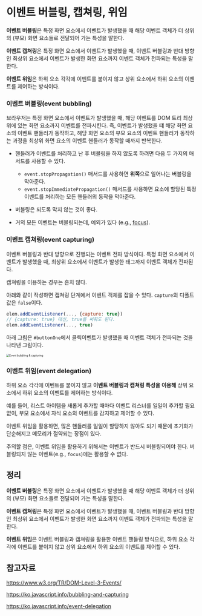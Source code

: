 # 이벤트 버블링, 캡쳐링, 위임

**이벤트 버블링**은 특정 화면 요소에서 이벤트가 발생했을 때 해당 이벤트 객체가 더 상위의 (부모) 화면 요소들로 전달되어 가는 특성을 말한다.

**이벤트 캡쳐링**은 특정 화면 요소에서 이벤트가 발생했을 때, 이벤트 버블링과 반대 방향인 최상위 요소에서 이벤트가 발생한 화면 요소까지 이벤트 객체가 전파되는 특성을 말한다.

**이벤트 위임**은 하위 요소 각각에 이벤트를 붙이지 않고 상위 요소에서 하위 요소의 이벤트를 제어하는 방식이다.  



### 이벤트 버블링(event bubbling)

브라우저는 특정 화면 요소에서 이벤트가 발생했을 때, 해당 이벤트를 DOM 트리 최상위에 있는 화면 요소까지 이벤트를 전파시킨다. 즉, 이벤트가 발생했을 떄 해당 화면 요소의 이벤트 핸들러가 동작하고, 해당 화면 요소의 부모 요소의 이벤트 핸들러가 동작하는 과정을 최상위 화면 요소의 이벤트 핸들러가 동작할 때까지 반복한다. 

* 핸들러가 이벤트를 처리하고 난 후 버블링을 하지 않도록 하려면 다음 두 가지의 매서드를 사용할 수 있다. 
  * `event.stopPropagation()` 매서드를 사용하면 **위쪽**으로 일어나는 버블링을 막아준다. 
  * `event.stopImmediatePropagation()` 매서드를 사용하면 요소에 할당된 특정 이벤트를 처리하는 모든 핸들러의 동작을 막아준다. 

* 버블링은 되도록 막지 않는 것이 좋다.

* 거의 모든 이벤트는 버블링되는데, 예외가 있다 (e.g., [focus](https://developer.mozilla.org/en-US/docs/Web/API/Element/focus_event)). 



### 이벤트 캡쳐링(event capturing)

이벤트 버블링과 반대 방향으로 진행되는 이벤트 전파 방식이다. 특정 화면 요소에서 이벤트가 발생했을 때, 최상위 요소에서 이벤트가 발생한 태그까지 이벤트 객체가 전파된다.

캡쳐링을 이용하는 경우는 흔치 않다. 

아래와 같이 작성하면 캡쳐링 단계에서 이벤트 객체를 잡을 수 있다. `capture`의 디폴트 값은 `false`이다.

```javascript
elem.addEventListener(..., {capture: true})
// {capture: true} 대신, true를 써줘도 된다.
elem.addEventListener(..., true)
```



아래 그림은 `#buttonOne`에서 클릭이벤트가 발생했을 때 이벤트 객체가 전파되는 것을 나타낸 그림이다. 

<img src="https://img1.daumcdn.net/thumb/R1280x0/?scode=mtistory2&fname=https%3A%2F%2Fblog.kakaocdn.net%2Fdn%2Fc5sUxb%2FbtqVuf1ZKGX%2FkERTipZDKfmz0mjKPsM6x1%2Fimg.png" alt="Event bubbling & capturing" style="zoom:50%;" />



### 이벤트 위임(event delegation)

하위 요소 각각에 이벤트를 붙이지 않고 **이벤트 버블링과 캡쳐링 특성을 이용해** 상위 요소에서 하위 요소의 이벤트를 제어하는 방식이다.  

예를 들어, 리스트 아이템을 새롭게 추가할 때마다 이벤트 리스너를 일일이 추가할 필요 없이, 부모 요소에서 자식 요소의 이벤트를 감지하고 제어할 수 있다. 

이벤트 위임을 활용하면, 많은 핸들러를 일일이 할당하지 않아도 되기 때문에 초기화가 단순해지고 메모리가 절약되는 장점이 있다. 

주의할 점은, 이벤트 위임을 활용하기 위해서는 이벤트가 반드시 버블링되어야 한다. 버블링되지 않는 이벤트(e.g., `focus`)에는 활용할 수 없다. 



## 정리

**이벤트 버블링**은 특정 화면 요소에서 이벤트가 발생했을 때 해당 이벤트 객체가 더 상위의 (부모) 화면 요소들로 전달되어 가는 특성을 말한다.

**이벤트 캡쳐링**은 특정 화면 요소에서 이벤트가 발생했을 때, 이벤트 버블링과 반대 방향인 최상위 요소에서 이벤트가 발생한 화면 요소까지 이벤트 객체가 전파되는 특성을 말한다.

**이벤트 위임**은 이벤트 버블링과 캡쳐링을 활용한 이벤트 핸들링 방식으로, 하위 요소 각각에 이벤트를 붙이지 않고 상위 요소에서 하위 요소의 이벤트를 제어할 수 있다. 



## 참고자료

https://www.w3.org/TR/DOM-Level-3-Events/

https://ko.javascript.info/bubbling-and-capturing

https://ko.javascript.info/event-delegation

